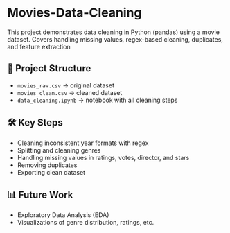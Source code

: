 # Movies-Data-Cleaning
This project demonstrates data cleaning in Python (pandas) using a movie dataset. Covers handling missing values, regex-based cleaning, duplicates, and feature extraction




## 📂 Project Structure
- `movies_raw.csv` → original dataset  
- `movies_clean.csv` → cleaned dataset  
- `data_cleaning.ipynb` → notebook with all cleaning steps  

## 🛠️ Key Steps
- Cleaning inconsistent year formats with regex
- Splitting and cleaning genres
- Handling missing values in ratings, votes, director, and stars
- Removing duplicates
- Exporting clean dataset

## 📊 Future Work
- Exploratory Data Analysis (EDA)
- Visualizations of genre distribution, ratings, etc.

